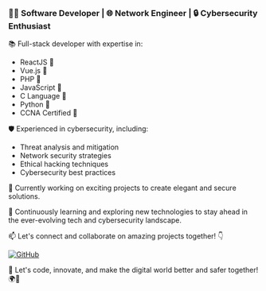 ### 👨‍💻 Software Developer | 🌐 Network Engineer | 🔒 Cybersecurity Enthusiast

📚 Full-stack developer with expertise in:
   - ReactJS 🌟
   - Vue.js 🌟
   - PHP 🌟
   - JavaScript 🌟
   - C Language 🌟
   - Python  🌟
   - CCNA Certified 🌟

🛡️ Experienced in cybersecurity, including:
   - Threat analysis and mitigation
   - Network security strategies
   - Ethical hacking techniques
   - Cybersecurity best practices

💼 Currently working on exciting projects to create elegant and secure solutions.

🌱 Continuously learning and exploring new technologies to stay ahead in the ever-evolving tech and cybersecurity landscape.

📫 Let's connect and collaborate on amazing projects together! 👇

[![GitHub](https://img.shields.io/github/followers/YourGitHubUsername?label=Follow%20%40YourGitHubUsername&style=social)](https://github.com/black99hard)



🚀 Let's code, innovate, and make the digital world better and safer together! 🌍🔐
